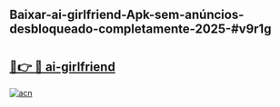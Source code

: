 ## Baixar-ai-girlfriend-Apk-sem-anúncios-desbloqueado-completamente-2025-#v9r1g

# <h2><a href="https://ainizakaria.my?title=ai-girlfriend&ref=20M">🔗👉 🔴 ai-girlfriend</a></h2>

[![acn](https://github.com/user-attachments/assets/0f9c940e-d8b0-45ae-aac7-cd30a18b3e1c)](https://ainizakaria.my?title=ai-girlfriend&ref=20M)

